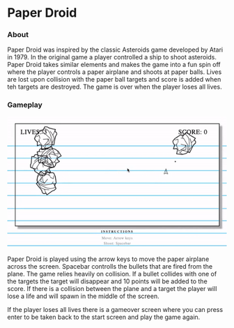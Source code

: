 # Paper Droid

### About 

Paper Droid was inspired by the classic Asteroids game developed by Atari in 1979. In the original game a player controlled a ship to shoot asteroids. Paper Droid takes similar elements and makes the game into a fun spin off where the player controls a paper airplane and shoots at paper balls. Lives are lost upon collision with the paper ball targets and score is added when teh targets are destroyed. The game is over when the player loses all lives. 

### Gameplay 
<img src="assets/images/gameplay.gif" alt="gameplay" style="max-width:100%;">

Paper Droid is played using the arrow keys to move the paper airplane across the screen. Spacebar controlls the bullets that are fired from the plane. The game relies heavily on collision. If a bullet collides with one of the targets the target will disappear and 10 points will be added to the score. If there is a collision between the plane and a target the player will lose a life and will spawn in the middle of the screen. 

If the player loses all lives there is a gameover screen where you can press enter to be taken back to the start screen and play the game again. 